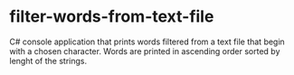 # filter-words-from-text-file
C# console application that prints words filtered from a text file that begin with a chosen character. Words are printed in ascending order sorted by lenght of the strings.
